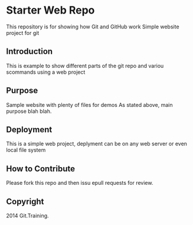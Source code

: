 # Starter Web Repo

This repository is for showing how Git and GitHub work
Simple website project for git

## Introduction

This is example to show different parts of the git repo and variou scommands using a web project

## Purpose

Sample website with plenty of files for demos
As stated above, main purpose blah blah.

## Deployment

This is a simple web project, deplyment can be on any web server or even local file system

## How to Contribute

Please fork this repo and then issu epull requests for review.

## Copyright

2014 Git.Training.